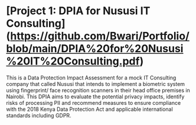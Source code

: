 # [Project 1: DPIA for Nususi IT Consulting] (https://github.com/Bwari/Portfolio/blob/main/DPIA%20for%20Nususi%20IT%20Consulting.pdf)

This is a Data Protection Impact Assessment for a mock IT Consulting company that called Nususi that intends to implement a biometric system using fingerprint/ face recognition scanners in their head office premises in Nairobi. This DPIA aims to evaluate the potential privacy impacts, identify risks of processing PII and recommend measures to ensure compliance with the 2018 Kenya Data Protection Act and applicable international standards including GDPR.
